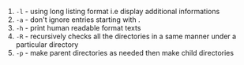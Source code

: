 1. `-l` - using long listing format i.e display additional informations
2. `-a` - don't ignore entries starting with .
3. `-h` - print human readable format texts
4. `-R` - recursively checks all the directories in a same manner under a particular directory
5. `-p` - make parent directories as needed then make child directories  
